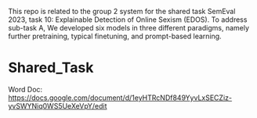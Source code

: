 This repo is related to the group 2 system for the shared task SemEval 2023, task 10: Explainable Detection of Online Sexism (EDOS). To address sub-task A,
We developed six models in three different paradigms, namely further pretraining, typical finetuning, and prompt-based learning.

# Shared_Task
Word Doc:  https://docs.google.com/document/d/1eyHTRcNDf849YyvLxSECZiz-yvSWYNiq0WS5UeXeVpY/edit

